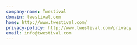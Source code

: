 ```yaml
---
company-name: Twestival
domain: twestival.com
home: http://www.twestival.com/
privacy-policy: http://www.twestival.com/privacy
email: info@twestival.com
---
```




